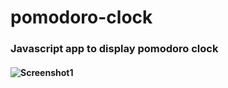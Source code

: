# pomodoro-clock
### Javascript app to display pomodoro clock  
#### ![Screenshot1](https://cdn.rawgit.com/avidLearnerInProgress/pomodoro-clock/6ccf0324/ss1.PNG)
